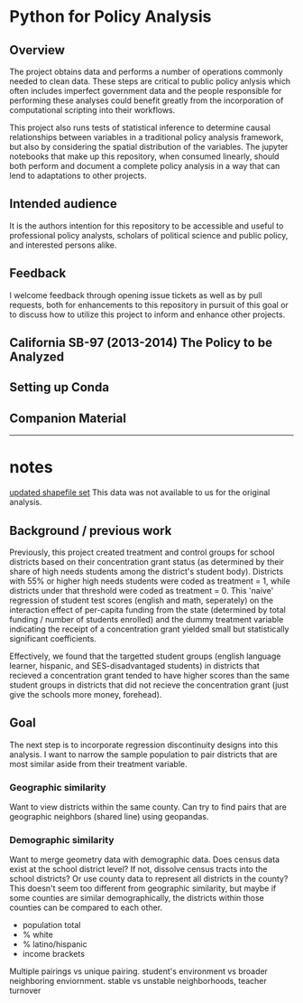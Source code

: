 # Python for Policy Analysis

## Overview

The project obtains data and performs a number of operations commonly needed to clean data. These steps are critical to public policy anlysis which often includes imperfect government data and the people responsible for performing these analyses could benefit greatly from the incorporation of computational scripting into their workflows.  

This project also runs tests of statistical inference to determine causal relationships between variables in a traditional policy analysis framework, but also by considering the spatial distribution of the variables. The jupyter notebooks that make up this repository, when consumed linearly, should both perform and document a complete policy analysis in a way that can lend to adaptations to other projects.

##  Intended audience
It is the authors intention for this repository to be accessible and useful to professional policy analysts, scholars of political science and public policy, and interested persons alike. 

## Feedback
I welcome feedback through opening issue tickets as well as by pull requests, both for enhancements to this repository in pursuit of this goal or to discuss how to utilize this project to inform and enhance other projects. 

## California SB-97 (2013-2014) The Policy to be Analyzed
<!-- summary of LCFF -->

## Setting up Conda
<!-- have fun writing this LOL -->

## Companion Material
<!-- maybe a twitch stream/youtube cut tutorial -->
___


# notes
[updated shapefile set](https://gis.data.ca.gov/datasets/e9476c422f0842a7a38652aaf4c7597c_0?geometry=-174.879%2C31.049%2C-63.126%2C43.258) This data was not available to us for the original analysis.

## Background / previous work
Previously, this project created treatment and control groups for school districts based on their concentration grant status (as determined by their share of high needs students among the district's student body). Districts with 55% or higher high needs students were coded as treatment = 1, while districts under that threshold were coded as treatment = 0. This 'naive' regression of student test scores (english and math, seperately) on the interaction effect of per-capita funding from the state (determined by total funding / number of students enrolled) and the dummy treatment variable indicating the receipt of a concentration grant yielded small but statistically significant coefficients. 

Effectively, we found that the targetted student groups (english language learner, hispanic, and SES-disadvantaged students) in districts that recieved a concentration grant tended to have higher scores than the same student groups in districts that did not recieve the concentration grant (just give the schools more money, forehead).

## Goal
The next step is to incorporate regression discontinuity designs into this analysis. I want to narrow the sample population to pair districts that are most similar aside from their treatment variable. 

### Geographic similarity
Want to view districts within the same county. Can try to find pairs that are geographic neighbors (shared line) using geopandas.

### Demographic similarity
Want to merge geometry data with demographic data. Does census data exist at the school district level? If not, dissolve census tracts into the school districts? Or use county data to represent all districts in the county? This doesn't seem too different from geographic similarity, but maybe if some counties are similar demographically, the districts within those counties can be compared to each other.
- population total
- % white
- % latino/hispanic
- income brackets


Multiple pairings vs unique pairing.
student's environment vs broader neighboring enviornment.
stable vs unstable neighborhoods, teacher turnover
